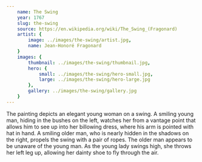 ```yaml
---
    name: The Swing
    year: 1767
    slug: the-swing
    source: https://en.wikipedia.org/wiki/The_Swing_(Fragonard)
    artist: {
        image: ../images/the-swing/artist.jpg,
        name: Jean-Honoré Fragonard
    }
    images: {
        thumbnail: ../images/the-swing/thumbnail.jpg,
        hero: {
            small: ../images/the-swing/hero-small.jpg,
            large: ../images/the-swing/hero-large.jpg
        },
        gallery: ../images/the-swing/gallery.jpg
    }
---
```


The painting depicts an elegant young woman on a swing. A smiling young man, hiding in the bushes on the left, watches her from a vantage point that allows him to see up into her billowing dress, where his arm is pointed with hat in hand. A smiling older man, who is nearly hidden in the shadows on the right, propels the swing with a pair of ropes. The older man appears to be unaware of the young man. As the young lady swings high, she throws her left leg up, allowing her dainty shoe to fly through the air.